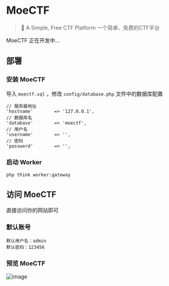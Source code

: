 # MoeCTF

> 🧀 A Simple, Free CTF Platform 一个简单、免费的CTF平台

MoeCTF 正在开发中...

## 部署

### 安装 MoeCTF

导入 `moectf.sql` ，修改 `config/database.php` 文件中的数据库配置

```
// 服务器地址
'hostname'        => '127.0.0.1',
// 数据库名
'database'        => 'moectf',
// 用户名
'username'        => '',
// 密码
'password'        => '',
```

### 启动 Worker

```
php think worker:gateway
```

## 访问 MoeCTF

直接访问你的网站即可

### 默认账号

```
默认用户名：admin
默认密码：123456
```

### 预览 MoeCTF

![image](https://user-images.githubusercontent.com/31686695/199656842-d4d4140b-1e50-4a5b-884c-0c15592458e1.png)